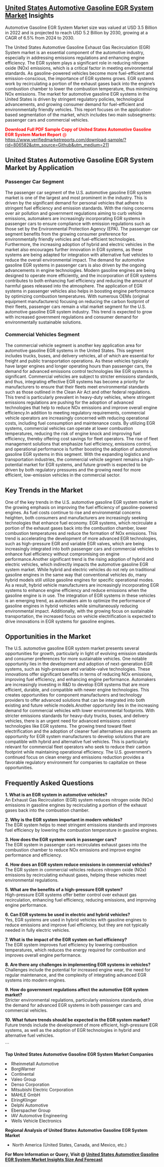 <h2><a href="https://www.verifiedmarketreports.com/download-sample/?rid=806582&amp;utm_source=Github&amp;utm_medium=211" target="_blank">United States Automotive Gasoline EGR System Market</a> Insights</h2><p>Automotive Gasoline EGR System Market size was valued at USD 3.5 Billion in 2022 and is projected to reach USD 5.2 Billion by 2030, growing at a CAGR of 6.5% from 2024 to 2030.</p><p><p>The United States Automotive Gasoline Exhaust Gas Recirculation (EGR) System market is an essential component of the automotive industry, especially in addressing emissions regulations and enhancing engine efficiency. The EGR system plays a significant role in reducing nitrogen oxide (NOx) emissions, which is a critical factor in meeting environmental standards. As gasoline-powered vehicles become more fuel-efficient and emission-conscious, the importance of EGR systems grows. EGR systems work by recirculating a portion of the exhaust gases back into the engine’s combustion chamber to lower the combustion temperature, thus minimizing NOx emissions. The market for automotive gasoline EGR systems in the United States is driven by stringent regulatory policies, technological advancements, and growing consumer demand for fuel-efficient and environmentally friendly vehicles. This report focuses on the application-based segmentation of the market, which includes two main subsegments: passenger cars and commercial vehicles. <p><span class=""><span style="color: #ff0000;"><strong>Download Full PDF Sample Copy of United States Automotive Gasoline EGR System Market Report</strong> @ </span><a href="https://www.verifiedmarketreports.com/download-sample/?rid=806582&amp;utm_source=Github&amp;utm_medium=211" target="_blank">https://www.verifiedmarketreports.com/download-sample/?rid=806582&amp;utm_source=Github&amp;utm_medium=211</a></span></p></p><h2>United States Automotive Gasoline EGR System Market by Application</h2><h3>Passenger Car Segment</h3><p>The passenger car segment of the U.S. automotive gasoline EGR system market is one of the largest and most prominent in the industry. This is driven by the significant demand for personal vehicles that adhere to stringent fuel efficiency and emission standards. With the rising concerns over air pollution and government regulations aiming to curb vehicle emissions, automakers are increasingly incorporating EGR systems in passenger cars to ensure compliance with emission regulations such as those set by the Environmental Protection Agency (EPA). The passenger car segment benefits from the growing consumer preference for environmentally friendly vehicles and fuel-efficient technologies. Furthermore, the increasing adoption of hybrid and electric vehicles in the market also encourages further innovation in EGR systems, as these systems are being adapted for integration with alternative fuel vehicles to reduce the overall environmental impact. The demand for automotive gasoline EGR systems in passenger cars is also driven by the ongoing advancements in engine technologies. Modern gasoline engines are being designed to operate more efficiently, and the incorporation of EGR systems contributes to both enhancing fuel efficiency and reducing the amount of harmful gases released into the atmosphere. The application of EGR systems in passenger vehicles also helps in boosting engine performance by optimizing combustion temperatures. With numerous OEMs (original equipment manufacturers) focusing on reducing the carbon footprint of their fleets, passenger cars remain a vital market segment for the U.S. automotive gasoline EGR system industry. This trend is expected to grow with increased government regulations and consumer demand for environmentally sustainable solutions.<h3>Commercial Vehicles Segment</h3><p>The commercial vehicle segment is another key application area for automotive gasoline EGR systems in the United States. This segment includes trucks, buses, and delivery vehicles, all of which are essential for freight and public transportation operations. As these vehicles typically have larger engines and longer operating hours than passenger cars, the demand for advanced emissions control technologies like EGR systems is significant. Commercial vehicles are subject to stricter emissions standards, and thus, integrating effective EGR systems has become a priority for manufacturers to ensure that their fleets meet environmental standards such as those outlined in the Clean Air Act and other federal regulations. This trend is particularly prevalent in heavy-duty vehicles, where stringent emissions regulations are pushing for the adoption of advanced technologies that help to reduce NOx emissions and improve overall engine efficiency.In addition to meeting regulatory requirements, commercial vehicle operators are increasingly concerned with reducing operational costs, including fuel consumption and maintenance costs. By utilizing EGR systems, commercial vehicles can operate at lower combustion temperatures, reducing the risk of engine knock and improving fuel efficiency, thereby offering cost savings for fleet operators. The rise of fleet management solutions that emphasize fuel efficiency, emissions control, and operational performance is further boosting the adoption of automotive gasoline EGR systems in this segment. With the expanding logistics and transportation industries, the commercial vehicle segment remains a high-potential market for EGR systems, and future growth is expected to be driven by both regulatory pressures and the growing need for more efficient, low-emission vehicles in the commercial sector.<h2>Key Trends in the Market</h2><p>One of the key trends in the U.S. automotive gasoline EGR system market is the growing emphasis on improving the fuel efficiency of gasoline-powered engines. As fuel costs continue to rise and environmental concerns heighten, both consumers and manufacturers are increasingly seeking technologies that enhance fuel economy. EGR systems, which recirculate a portion of the exhaust gases back into the combustion chamber, lower combustion temperatures and reduce the formation of NOx emissions. This trend is accelerating the development of more advanced EGR technologies, such as high-pressure EGR and variable EGR valves, which are being increasingly integrated into both passenger cars and commercial vehicles to enhance fuel efficiency without compromising on engine performance.Another significant trend is the rising adoption of hybrid and electric vehicles, which indirectly impacts the automotive gasoline EGR system market. While hybrid and electric vehicles do not rely on traditional gasoline engines in the same way that conventional vehicles do, many hybrid models still utilize gasoline engines for specific operational modes. As a result, hybrid vehicle manufacturers are increasingly incorporating EGR systems to enhance engine efficiency and reduce emissions when the gasoline engine is in use. The integration of EGR systems in these vehicles is an emerging trend, as automakers aim to optimize the performance of gasoline engines in hybrid vehicles while simultaneously reducing environmental impact. Additionally, with the growing focus on sustainable transportation, the increased focus on vehicle electrification is expected to drive innovations in EGR systems for gasoline engines.<h2>Opportunities in the Market</h2><p>The U.S. automotive gasoline EGR system market presents several opportunities for growth, particularly in light of evolving emission standards and consumer preferences for more sustainable vehicles. One notable opportunity lies in the development and adoption of next-generation EGR systems, such as high-pressure and variable-valve technologies. These innovations offer significant benefits in terms of reducing NOx emissions, improving fuel efficiency, and enhancing engine performance. Automakers are increasingly investing in R&D to develop EGR systems that are more efficient, durable, and compatible with newer engine technologies. This creates opportunities for component manufacturers and technology providers to offer advanced solutions that can be integrated into both existing and future vehicle models.Another opportunity lies in the increasing demand for commercial vehicles with lower environmental footprints. With stricter emissions standards for heavy-duty trucks, buses, and delivery vehicles, there is an urgent need for advanced emissions control technologies like EGR systems. The growing trend toward fleet electrification and the adoption of cleaner fuel alternatives also presents an opportunity for EGR system manufacturers to develop solutions that are compatible with hybrid and alternative fuel vehicles. This is particularly relevant for commercial fleet operators who seek to reduce their carbon footprint while maintaining operational efficiency. The U.S. government's continued focus on clean energy and emissions reduction provides a favorable regulatory environment for companies to capitalize on these opportunities.<h2>Frequently Asked Questions</h2><p><strong>1. What is an EGR system in automotive vehicles?</strong><br>An Exhaust Gas Recirculation (EGR) system reduces nitrogen oxide (NOx) emissions in gasoline engines by recirculating a portion of the exhaust gases back into the combustion chamber.</p><p><strong>2. Why is the EGR system important in modern vehicles?</strong><br>The EGR system helps to meet stringent emissions standards and improves fuel efficiency by lowering the combustion temperature in gasoline engines.</p><p><strong>3. How does the EGR system work in passenger cars?</strong><br>The EGR system in passenger cars recirculates exhaust gases into the combustion chamber to reduce NOx emissions and improve engine performance and efficiency.</p><p><strong>4. How does an EGR system reduce emissions in commercial vehicles?</strong><br>The EGR system in commercial vehicles reduces nitrogen oxide (NOx) emissions by recirculating exhaust gases, helping these vehicles meet environmental regulations.</p><p><strong>5. What are the benefits of a high-pressure EGR system?</strong><br>High-pressure EGR systems offer better control over exhaust gas recirculation, enhancing fuel efficiency, reducing emissions, and improving engine performance.</p><p><strong>6. Can EGR systems be used in electric and hybrid vehicles?</strong><br>Yes, EGR systems are used in hybrid vehicles with gasoline engines to reduce emissions and improve fuel efficiency, but they are not typically needed in fully electric vehicles.</p><p><strong>7. What is the impact of the EGR system on fuel efficiency?</strong><br>The EGR system improves fuel efficiency by lowering combustion temperatures, which reduces the energy required for combustion and improves overall engine performance.</p><p><strong>8. Are there any challenges in implementing EGR systems in vehicles?</strong><br>Challenges include the potential for increased engine wear, the need for regular maintenance, and the complexity of integrating advanced EGR systems into modern engines.</p><p><strong>9. How do government regulations affect the automotive EGR system market?</strong><br>Stricter environmental regulations, particularly emissions standards, drive the demand for advanced EGR systems in both passenger cars and commercial vehicles.</p><p><strong>10. What future trends should be expected in the EGR system market?</strong><br>Future trends include the development of more efficient, high-pressure EGR systems, as well as the adoption of EGR technologies in hybrid and alternative fuel vehicles.</p>```</p><p><strong>Top United States Automotive Gasoline EGR System Market Companies</strong></p><div data-test-id=""><p><li>Rheinmetall Automotive</li><li> BorgWarner</li><li> Continental</li><li> Valeo Group</li><li> Denso Corporation</li><li> Mitsubishi Electric Corporation</li><li> MAHLE GmbH</li><li> ElringKlinger</li><li> Delphi Automotive</li><li> Eberspacher Group</li><li> IAV Automotive Engineering</li><li> Wells Vehicle Electronics</li></p><div><strong>Regional Analysis of&nbsp;United States Automotive Gasoline EGR System Market</strong></div><ul><li dir="ltr"><p dir="ltr">North America&nbsp;(United States, Canada, and Mexico, etc.)</p></li></ul><p><strong>For More Information or Query, Visit @&nbsp;</strong><strong><a href="https://www.verifiedmarketreports.com/product/automotive-gasoline-egr-system-market/?utm_source=Github&amp;utm_medium=211" target="_blank">United States Automotive Gasoline EGR System Market Insights Size And Forecast</a></strong></p></div>

